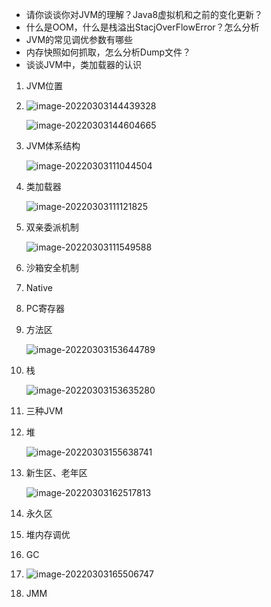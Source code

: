 - 请你谈谈你对JVM的理解？Java8虚拟机和之前的变化更新？
- 什么是OOM，什么是栈溢出StacjOverFlowError？怎么分析
- JVM的常见调优参数有哪些
- 内存快照如何抓取，怎么分析Dump文件？
- 谈谈JVM中，类加载器的认识



1. JVM位置

2. ![image-20220303144439328](F:\学习\java面试\JVM\img\JVM位置.png)

   ![image-20220303144604665](F:\学习\java面试\JVM\img\JDK-JRE-JVM关系.png)

3. JVM体系结构

   ![image-20220303111044504](F:\学习\java面试\JVM\img\JVM体系结构.png)

4. 类加载器

   ![image-20220303111121825](F:\学习\java面试\JVM\img\类加载器.png)

5. 双亲委派机制

   ![image-20220303111549588](F:\学习\java面试\JVM\img\双亲委派机制.png)

6. 沙箱安全机制

7. Native

8. PC寄存器

9. 方法区

   ![image-20220303153644789](F:\学习\java面试\JVM\img\方法区和栈的关联结构.png)

10. 栈

    ![image-20220303153635280](F:\学习\java面试\JVM\img\栈帧内部结构.png)

11. 三种JVM

12. 堆

    ![image-20220303155638741](F:\学习\java面试\JVM\img\堆的内部结构.png)

13. 新生区、老年区

    ![image-20220303162517813](F:\学习\java面试\JVM\img\JDK8后的堆结构.png)

14. 永久区

15. 堆内存调优

16. GC

17. ![image-20220303165506747](F:\学习\java面试\JVM\img\GC面试题目.png)

18. JMM 





